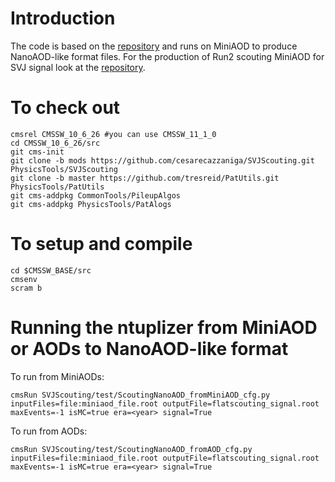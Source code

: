 
# Introduction
The code is based on the [repository](https://github.com/mgaisd/SVJScouting) and runs on MiniAOD to produce NanoAOD-like format files.
For the production of Run2 scouting MiniAOD for SVJ signal look at the [repository](https://github.com/cms-svj/SVJProduction).


# To check out
```
cmsrel CMSSW_10_6_26 #you can use CMSSW_11_1_0
cd CMSSW_10_6_26/src
git cms-init
git clone -b mods https://github.com/cesarecazzaniga/SVJScouting.git PhysicsTools/SVJScouting
git clone -b master https://github.com/tresreid/PatUtils.git PhysicsTools/PatUtils
git cms-addpkg CommonTools/PileupAlgos
git cms-addpkg PhysicsTools/PatAlogs
```

# To setup and compile
```
cd $CMSSW_BASE/src
cmsenv
scram b
```

# Running the ntuplizer from MiniAOD or AODs to NanoAOD-like format
To run from MiniAODs:

```
cmsRun SVJScouting/test/ScoutingNanoAOD_fromMiniAOD_cfg.py inputFiles=file:miniaod_file.root outputFile=flatscouting_signal.root maxEvents=-1 isMC=true era=<year> signal=True
```

To run from AODs:

```
cmsRun SVJScouting/test/ScoutingNanoAOD_fromAOD_cfg.py inputFiles=file:miniaod_file.root outputFile=flatscouting_signal.root maxEvents=-1 isMC=true era=<year> signal=True
```

